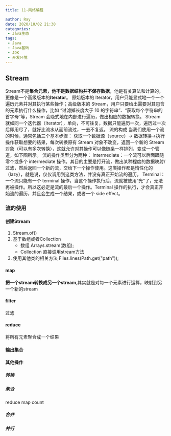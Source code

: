 ```yaml
---
title: 11-网络编程

author: Ray
date: 2020/10/02 21:30
categories:
 - Java生态
tags:
 - Java
 - Java基础
 - JDK
 - 开发环境
---
```

## Stream

Stream不是**集合元素，他不是数据结构并不保存数据**，他是有关算法和计算的，更像是一个高级版本的**Iterator**。
原始版本的 Iterator，用户只能显式地一个一个遍历元素并对其执行某些操作；高级版本的 Stream，用户只要给出需要对其包含的元素执行什么操作，比如 “过滤掉长度大于 10 的字符串”、“获取每个字符串的首字母”等，Stream 会隐式地在内部进行遍历，做出相应的数据转换。
Stream 就如同一个迭代器（Iterator），单向，不可往复，数据只能遍历一次，遍历过一次后即用尽了，就好比流水从面前流过，一去不复返。
流的构成
当我们使用一个流的时候，通常包括三个基本步骤：
获取一个数据源（source）→ 数据转换→执行操作获取想要的结果，每次转换原有 Stream 对象不改变，返回一个新的 Stream 对象（可以有多次转换），这就允许对其操作可以像链条一样排列，变成一个管道，如下图所示。
流的操作类型分为两种：
Intermediate：一个流可以后面跟随零个或多个 intermediate 操作。其目的主要是打开流，做出某种程度的数据映射/过滤，然后返回一个新的流，交给下一个操作使用。这类操作都是惰性化的（lazy），就是说，仅仅调用到这类方法，并没有真正开始流的遍历。
Terminal：一个流只能有一个 terminal 操作，当这个操作执行后，流就被使用“光”了，无法再被操作。所以这必定是流的最后一个操作。Terminal 操作的执行，才会真正开始流的遍历，并且会生成一个结果，或者一个 side effect。

### 流的使用

#### 创建Stream

1. Stream.of()
2. 基于数组或者Collection
   * 数组 Arrays.stream(数组);
   * Collection 直接调用stream方法
3. 使用其他类的相关方法
   Files.lines(Path.get("path"));

#### map

**把一个stream转换成另一个stream**,其实就是对每一个元素进行运算，映射到另一个新的stream

#### filter

过滤

#### reduce

将所有元素聚合成一个结果

#### 输出集合

#### 其他操作

##### 转换

##### 聚合

reduce map count

##### 合并

##### 并行
